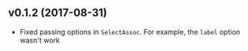 ## v0.1.2 (2017-08-31)

* Fixed passing options in `SelectAssoc`. For example, the `label` option wasn't work
